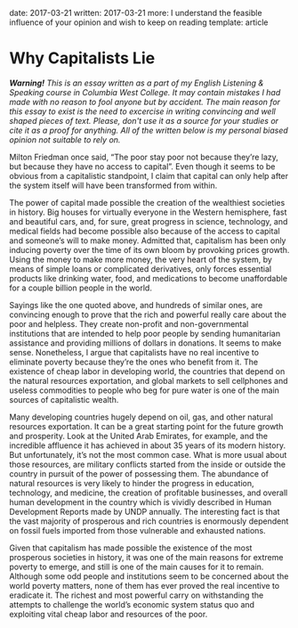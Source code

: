 date: 2017-03-21
written: 2017-03-21
more: I understand the feasible influence of your opinion and wish to keep on reading
template: article

# Why Capitalists Lie

*__Warning!__ This is an essay written as a part of my English Listening & Speaking course in Columbia West College. It may contain mistakes I had made with no reason to fool anyone but by accident. The main reason for this essay to exist is the need to excercise in writing convincing and well shaped pieces of text. Please, don't use it as a source for your studies or cite it as a proof for anything. All of the written below is my personal biased opinion not suitable to rely on.*

Milton Friedman once said, “The poor stay poor not because they’re lazy, but because they have no access to capital”. Even though it seems to be obvious from a capitalistic standpoint, I claim that capital can only help after the system itself will have been transformed from within.

The power of capital made possible the creation of the wealthiest societies in history. Big houses for virtually everyone in the Western hemisphere, fast and beautiful cars, and, for sure, great progress in science, technology, and medical fields had become possible also because of the access to capital and someone’s will to make money. Admitted that, capitalism has been only inducing poverty over the time of its own bloom by provoking prices growth. Using the money to make more money, the very heart of the system, by means of simple loans or complicated derivatives, only forces essential products like drinking water, food, and medications to become unaffordable for a couple billion people in the world.

Sayings like the one quoted above, and hundreds of similar ones, are convincing enough to prove that the rich and powerful really care about the poor and helpless. They create non-profit and non-governmental institutions that are intended to help poor people by sending humanitarian assistance and providing millions of dollars in donations. It seems to make sense. Nonetheless, I argue that capitalists have no real incentive to eliminate poverty because they’re the ones who benefit from it. The existence of cheap labor in developing world, the countries that depend on the natural resources exportation, and global markets to sell cellphones and useless commodities to people who beg for pure water is one of the main sources of capitalistic wealth.

Many developing countries hugely depend on oil, gas, and other natural resources exportation. It can be a great starting point for the future growth and prosperity. Look at the United Arab Emirates, for example, and the incredible affluence it has achieved in about 35 years of its modern history. But unfortunately, it’s not the most common case. What is more usual about those resources, are military conflicts started from the inside or outside the country in pursuit of the power of possessing them. The abundance of natural resources is very likely to hinder the progress in education, technology, and medicine, the creation of profitable businesses, and overall human development in the country which is vividly described in Human Development Reports made by UNDP annually. The interesting fact is that the vast majority of prosperous and rich countries is enormously dependent on fossil fuels imported from those vulnerable and exhausted nations.

Given that capitalism has made possible the existence of the most prosperous societies in history, it was one of the main reasons for extreme poverty to emerge, and still is one of the main causes for it to remain. Although some odd people and institutions seem to be concerned about the world poverty matters, none of them has ever proved the real incentive to eradicate it. The richest and most powerful carry on withstanding the attempts to challenge the world’s economic system status quo and exploiting vital cheap labor and resources of the poor.